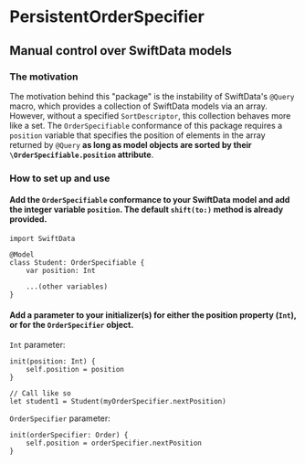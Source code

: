 # PersistentOrderSpecifier

## Manual control over SwiftData models

### The motivation

The motivation behind this "package" is the instability of SwiftData's `@Query` macro, which provides a collection of SwiftData models via an array. However, without a specified `SortDescriptor`, this collection behaves more like a set. The `OrderSpecifiable` conformance of this package requires a `position` variable that specifies the position of elements in the array returned by `@Query` **as long as model objects are sorted by their **`\OrderSpecifiable.position`** attribute**.  

### How to set up and use 

#### Add the `OrderSpecifiable` conformance to your SwiftData model and add the integer variable `position`. The default `shift(to:)` method is already provided.  

```
import SwiftData

@Model
class Student: OrderSpecifiable {
    var position: Int
    
    ...(other variables)
}
```

#### Add a parameter to your initializer(s) for either the position property (`Int`), or for the `OrderSpecifier` object.  

`Int` parameter:
```
init(position: Int) {
    self.position = position
}

// Call like so
let student1 = Student(myOrderSpecifier.nextPosition)
```

`OrderSpecifier` parameter:
```
init(orderSpecifier: Order) {
    self.position = orderSpecifier.nextPosition
}
```

